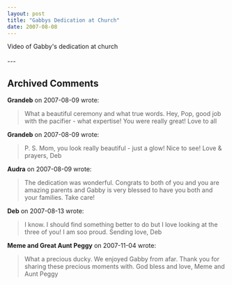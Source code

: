 ```yaml
---
layout: post
title: "Gabbys Dedication at Church"
date: 2007-08-08
---
```


<div id="dedication">Video of Gabby's dedication at church</div><br/><script type="text/javascript"> var so = new SWFObject("http://i170.photobucket.com/player.swf?file=http://vid170.photobucket.com/albums/u252/mjpalad/GabbyDedication.flv", "dedication", "430", "389", "8", "#EDEBDA"); so.write("dedication"); </script>
---

## Archived Comments

**Grandeb** on 2007-08-09 wrote:

> What a beautiful ceremony and what true words.  Hey, Pop, good job with the pacifier - what expertise!  You were really great!  Love to all

**Grandeb** on 2007-08-09 wrote:

> P. S.  Mom, you look really beautiful - just a glow!  Nice to see!  Love & prayers, Deb

**Audra** on 2007-08-09 wrote:

> The dedication was wonderful.  Congrats to both of you and you are amazing parents and Gabby is very blessed to have you both and your families. Take care!

**Deb** on 2007-08-13 wrote:

> I know.  I should find something better to do but I love looking at the three of you!  I am soo proud.  Sending love, Deb

**Meme and Great Aunt Peggy** on 2007-11-04 wrote:

> What a precious ducky.  We enjoyed Gabby from afar.  Thank you for sharing these precious moments with.  God bless and love, Meme and Aunt Peggy

